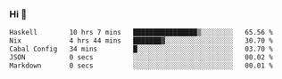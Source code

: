 ### Hi 👋

<!--START_SECTION:waka-->

```txt
Haskell        10 hrs 7 mins   ████████████████▒░░░░░░░░   65.56 %
Nix            4 hrs 44 mins   ███████▓░░░░░░░░░░░░░░░░░   30.70 %
Cabal Config   34 mins         █░░░░░░░░░░░░░░░░░░░░░░░░   03.70 %
JSON           0 secs          ░░░░░░░░░░░░░░░░░░░░░░░░░   00.02 %
Markdown       0 secs          ░░░░░░░░░░░░░░░░░░░░░░░░░   00.01 %
```

<!--END_SECTION:waka-->
